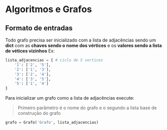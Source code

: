# Algoritmos e Grafos

## Formato de entradas
Todo grafo precisa ser inicializado com a lista de adjacências sendo um **dict** com as **chaves sendo o nome dos vértices** e os **valores sendo a lista de vétices vizinhos**
Ex:
``` python
lista_adjacencias = { # ciclo de 5 vertices
    '1': ['2', '5'], 
    '2': ['1', '3'], 
    '3': ['2', '4'], 
    '4': ['3', '5'], 
    '5': ['1', '4']
}
```
Para inicializar um grafo como a lista de adjacências execute:
> Primeiro parâmetro é o nome do grafo e o segundo a lista base de construção do grafo
``` python
grafo = Grafo('Grafo', lista_adjacencias)
```

